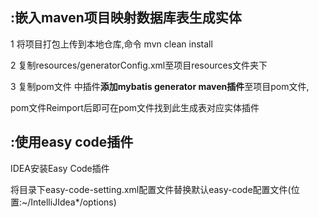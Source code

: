 ## :嵌入maven项目映射数据库表生成实体
1 将项目打包上传到本地仓库,命令 mvn clean install

2 复制resources/generatorConfig.xml至项目resources文件夹下

3 复制pom文件 中插件**添加mybatis generator maven插件**至项目pom文件,

pom文件Reimport后即可在pom文件找到此生成表对应实体插件



## :使用easy code插件

IDEA安装Easy Code插件

将目录下easy-code-setting.xml配置文件替换默认easy-code配置文件(位置:~/IntelliJIdea*/options)